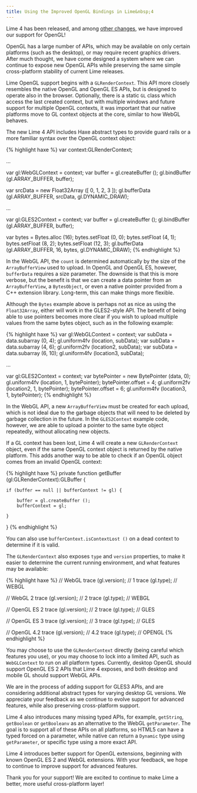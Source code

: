 ```yaml
---
title: Using the Improved OpenGL Bindings in Lime&nbsp;4
---
```


Lime 4 has been released, and among [other changes](https://github.com/openfl/lime/blob/develop/CHANGELOG.md#400-03152017), we have improved our support for OpenGL!

OpenGL has a large number of APIs, which may be available on only certain platforms (such as the desktop), or may require recent graphics drivers. After much thought, we have come designed a system where we can continue to expose new OpenGL APIs while preserving the same simple cross-platform stability of current Lime releases.

Lime OpenGL support begins with a `GLRenderContext`. This API more closely resembles the native OpenGL and OpenGL ES APIs, but is designed to operate also in the browser. Optionally, there is a static `GL` class which access the last created context, but with multiple windows and future support for multiple OpenGL contexts, it was important that our native platforms move to GL context objects at the core, similar to how WebGL behaves.

The new Lime 4 API includes Haxe abstract types to provide guard rails or a more familiar syntax over the OpenGL context object:

{% highlight haxe %}
var context:GLRenderContext;

...

var gl:WebGLContext = context;
var buffer = gl.createBuffer ();
gl.bindBuffer (gl.ARRAY_BUFFER, buffer);

var srcData = new Float32Array ([ 0, 1, 2, 3 ]);
gl.bufferData (gl.ARRAY_BUFFER, srcData, gl.DYNAMIC_DRAW);

...

var gl:GLES2Context = context;
var buffer = gl.createBuffer ();
gl.bindBuffer (gl.ARRAY_BUFFER, buffer);

var bytes = Bytes.alloc (16);
bytes.setFloat (0, 0);
bytes.setFloat (4, 1);
bytes.setFloat (8, 2);
bytes.setFloat (12, 3);
gl.bufferData (gl.ARRAY_BUFFER, 16, bytes, gl.DYNAMIC_DRAW);
{% endhighlight %}

In the WebGL API, the `count` is determined automatically by the size of the `ArrayBufferView` used to upload. In OpenGL and OpenGL ES, however, `bufferData` requires a size parameter. The downside is that this is more verbose, but the benefit is that we can create a data pointer from an `ArrayBufferView`, a `BytesObject`, or even a native pointer provided from a C++ extension library. Long-term, this can make things more flexible.

Although the `Bytes` example above is perhaps not as nice as using the `Float32Array`, either will work in the GLES2-style API. The benefit of being able to use pointers becomes more clear if you wish to upload multiple values from the same bytes object, such as in the following example:

{% highlight haxe %}
var gl:WebGLContext = context;
var subData = data.subarray (0, 4);
gl.uniform4fv (location, subData);
var subData = data.subarray (4, 6);
gl.uniform2fv (location2, subData);
var subData = data.subarray (6, 10);
gl.uniform4fv (location3, subData);

...

var gl:GLES2Context = context;
var bytePointer = new BytePointer (data, 0);
gl.uniform4fv (location, 1, bytePointer);
bytePointer.offset = 4;
gl.uniform2fv (location2, 1, bytePointer);
bytePointer.offset = 6;
gl.uniform4fv (location3, 1, bytePointer);
{% endhighlight %}

In the WebGL API, a new `ArrayBufferView` must be created for each upload, which is not ideal due to the garbage objects that will need to be deleted by garbage collection in the future. In the `GLES2Context` example code, however, we are able to upload a pointer to the same byte object repeatedly, without allocating new objects.

If a GL context has been lost, Lime 4 will create a new `GLRenderContext` object, even if the same OpenGL context object is returned by the native platform. This adds another way to be able to check if an OpenGL object comes from an invalid OpenGL context:

{% highlight haxe %}
private function getBuffer (gl:GLRenderContext):GLBuffer {
	
	if (buffer == null || bufferContext != gl) {
		
		buffer = gl.createBuffer ();
		bufferContext = gl;
		
	}
	
}
{% endhighlight %}

You can also use `bufferContext.isContextLost ()` on a dead context to determine if it is valid.

The `GLRenderContext` also exposes `type` and `version` properties, to make it easier to determine the current running environment, and what features may be available:

{% highlight haxe %}
// WebGL
trace (gl.version); // 1
trace (gl.type);    // WEBGL

// WebGL 2
trace (gl.version); // 2
trace (gl.type);    // WEBGL

// OpenGL ES 2
trace (gl.version); // 2
trace (gl.type);    // GLES

// OpenGL ES 3
trace (gl.version); // 3
trace (gl.type);    // GLES

// OpenGL 4.2
trace (gl.version); // 4.2
trace (gl.type);    // OPENGL
{% endhighlight %}

You may choose to use the `GLRenderContext` directly (being careful which features you use), or you may choose to lock into a limited API, such as `WebGLContext` to run on all platform types. Currently, desktop OpenGL should support OpenGL ES 2 APIs that Lime 4 exposes, and both desktop and mobile GL should support WebGL APIs.

We are in the process of adding support for GLES3 APIs, and are considering additional abstract types for varying desktop GL versions. We appreciate your feedback as we continue to evolve support for advanced features, while also preserving cross-platform support.

Lime 4 also introduces many missing typed APIs, for example, `getString`, `getBoolean` or `getBooleanv` as an alternative to the WebGL `getParameter`. The goal is to support all of these APIs on all platforms, so HTML5 can have a typed forced on a parameter, while native can return a `Dynamic` type using `getParameter`, or specific type using a more exact API.

Lime 4 introduces better support for OpenGL extensions, beginning with known OpenGL ES 2 and WebGL extensions. With your feedback, we hope to continue to improve support for advanced features.

Thank you for your support! We are excited to continue to make Lime a better, more useful cross-platform layer!